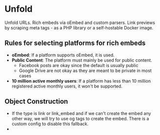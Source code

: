 # Unfold

Unfold URLs. Rich embeds via oEmbed and custom parsers. Link previews by scraping meta tags - as a PHP library or a self-hostable Docker image.

## Rules for selecting platforms for rich embeds

-   **oEmbed**: If a platform supports oEmbed, it is used.
-   **Public Content**: The platform must mainly be used for public content.
    -   Facebook posts are okay since the default is usually public
    -   Google Drive are not okay as they are meant to be private in most cases
-   **10 million active monthly users**: If a platform has less than 10 million registered active monthly users, it won't be supported.

## Object Construction
-   If the type is link or link_embed and if we can't create the embed any other way, we will try to use og tags to create the embed. There is a custom config to disable this fallback.
- 